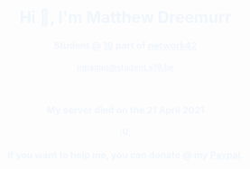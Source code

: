 <h1 style="color:#f0f6fc" align="center">Hi &#128075;, I'm Matthew Dreemurr</h1>
<h3 style="color:#f0f6fc" align="center">Student @ <a style="color:#f0f6fc" href="https://www.s19.be/">19</a> part of <a style="color:#f0f6fc" href="https://www.42.fr/42-network/">network42</a></h3>
<h4 align="center"><a style="color:#f0f6fc" href="mailto:mhadad@student.s19.be">mhadad@student.s19.be</a></h4>
<br>
<h3 style="color:#f0f6fc" align="center">My server died on the 21 April 2021</h3>
<h4 style="color:#f0f6fc" align="center">;U;</h4>
<h3 style="color:#f0f6fc" align="center">If you want to  help me, you can donate @ my <a style="color:#f0f6fc" href="https://paypal.me/pools/c/8yNHgTB3z2">Paypal</a>.</h3>
